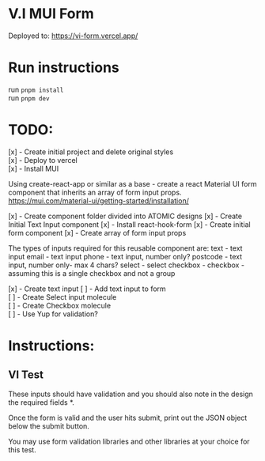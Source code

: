 # V.I MUI Form

Deployed to: https://vi-form.vercel.app/

# Run instructions

run `pnpm install`  
run `pnpm dev`

# TODO:

[x] - Create initial project and delete original styles  
[x] - Deploy to vercel  
[x] - Install MUI

Using create-react-app or similar as a base - create a react Material UI
form component that inherits an array of form input props.
https://mui.com/material-ui/getting-started/installation/

[x] - Create component folder divided into ATOMIC designs
[x] - Create Initial Text Input component
[x] - Install react-hook-form
[x] - Create initial form component
[x] - Create array of form input props

The types of inputs required for this reusable component are:
text - text input
email - text input
phone - text input, number only?
postcode - text input, number only- max 4 chars?
select - select
checkbox - checkbox - assuming this is a single checkbox and not a group

[x] - Create text input
[ ] - Add text input to form  
[ ] - Create Select input molecule  
[ ] - Create Checkbox molecule  
[ ] - Use Yup for validation?

# Instructions:

## VI Test

These inputs should have validation and you should also note in the
design the required fields \*.

Once the form is valid and the user hits submit, print out the JSON
object below the submit button.

You may use form validation libraries and other libraries at your choice
for this test.
